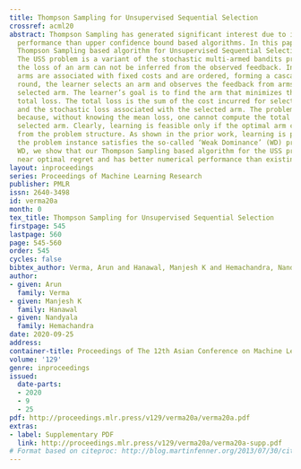 ```yaml
---
title: Thompson Sampling for Unsupervised Sequential Selection
crossref: acml20
abstract: Thompson Sampling has generated significant interest due to its better empirical
  performance than upper confidence bound based algorithms. In this paper, we study
  Thompson Sampling based algorithm for Unsupervised Sequential Selection (USS) problem.
  The USS problem is a variant of the stochastic multi-armed bandits problem, where
  the loss of an arm can not be inferred from the observed feedback. In the USS setup,
  arms are associated with fixed costs and are ordered, forming a cascade. In each
  round, the learner selects an arm and observes the feedback from arms up to the
  selected arm. The learner’s goal is to find the arm that minimizes the expected
  total loss. The total loss is the sum of the cost incurred for selecting the arm
  and the stochastic loss associated with the selected arm. The problem is challenging
  because, without knowing the mean loss, one cannot compute the total loss for the
  selected arm. Clearly, learning is feasible only if the optimal arm can be inferred
  from the problem structure. As shown in the prior work, learning is possible when
  the problem instance satisfies the so-called ‘Weak Dominance’ (WD) property. Under
  WD, we show that our Thompson Sampling based algorithm for the USS problem achieves
  near optimal regret and has better numerical performance than existing algorithms.
layout: inproceedings
series: Proceedings of Machine Learning Research
publisher: PMLR
issn: 2640-3498
id: verma20a
month: 0
tex_title: Thompson Sampling for Unsupervised Sequential Selection
firstpage: 545
lastpage: 560
page: 545-560
order: 545
cycles: false
bibtex_author: Verma, Arun and Hanawal, Manjesh K and Hemachandra, Nandyala
author:
- given: Arun
  family: Verma
- given: Manjesh K
  family: Hanawal
- given: Nandyala
  family: Hemachandra
date: 2020-09-25
address: 
container-title: Proceedings of The 12th Asian Conference on Machine Learning
volume: '129'
genre: inproceedings
issued:
  date-parts:
  - 2020
  - 9
  - 25
pdf: http://proceedings.mlr.press/v129/verma20a/verma20a.pdf
extras:
- label: Supplementary PDF
  link: http://proceedings.mlr.press/v129/verma20a/verma20a-supp.pdf
# Format based on citeproc: http://blog.martinfenner.org/2013/07/30/citeproc-yaml-for-bibliographies/
---
```


